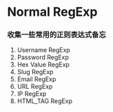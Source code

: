 # Normal RegExp
### 收集一些常用的正则表达式备忘

1. Username RegExp
2. Password RegExp
3. Hex Value RegExp
4. Slug RegExp
5. Email RegExp
6. URL RegExp
7. IP RegExp
8. HTML_TAG RegExp

